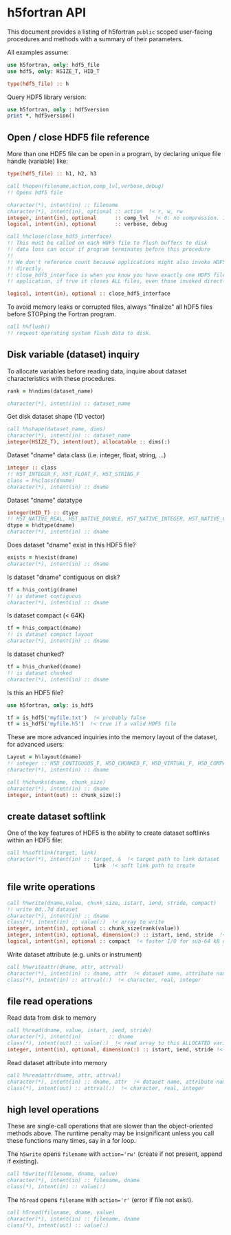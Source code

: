 # h5fortran API

This document provides a listing of h5fortran `public` scoped user-facing procedures and methods with a summary of their parameters.

All examples assume:

```fortran
use h5fortran, only: hdf5_file
use hdf5, only: HSIZE_T, HID_T

type(hdf5_file) :: h
```

Query HDF5 library version:

```fortran
use h5fortran, only : hdf5version
print *, hdf5version()
```

## Open / close HDF5 file reference

More than one HDF5 file can be open in a program, by declaring unique file handle (variable) like:

```fortran
type(hdf5_file) :: h1, h2, h3
```

```fortran
call h%open(filename,action,comp_lvl,verbose,debug)
!! Opens hdf5 file

character(*), intent(in) :: filename
character(*), intent(in), optional :: action  !< r, w, rw
integer, intent(in), optional      :: comp_lvl  !< 0: no compression. 1-9: ZLIB compression, higher is more compressior
logical, intent(in), optional      :: verbose, debug
```

```fortran
call h%close(close_hdf5_interface)
!! This must be called on each HDF5 file to flush buffers to disk
!! data loss can occur if program terminates before this procedure
!!
!! We don't reference count because applications might also invoke HDF5
!! directly.
!! close_hdf5_interface is when you know you have exactly one HDF5 file in your
!! application, if true it closes ALL files, even those invoked directly from HDF5.

logical, intent(in), optional :: close_hdf5_interface
```

To avoid memory leaks or corrupted files, always "finalize" all hDF5 files before STOPping the Fortran program.

```fortran
call h%flush()
!! request operating system flush data to disk.
```

## Disk variable (dataset) inquiry

To allocate variables before reading data, inquire about dataset characteristics with these procedures.

```fortran
rank = h%ndims(dataset_name)

character(*), intent(in) :: dataset_name
```

Get disk dataset shape (1D vector)

```fortran
call h%shape(dataset_name, dims)
character(*), intent(in) :: dataset_name
integer(HSIZE_T), intent(out), allocatable :: dims(:)
```

Dataset "dname" data class (i.e. integer, float, string, ...)

```fortran
integer :: class
!! H5T_INTEGER_F, H5T_FLOAT_F, H5T_STRING_F
class = h%class(dname)
character(*), intent(in) :: dname
```

Dataset "dname" datatype

```fortran
integer(HID_T) :: dtype
!! H5T_NATIVE_REAL, H5T_NATIVE_DOUBLE, H5T_NATIVE_INTEGER, H5T_NATIVE_CHARACTER, H5T_STD_I64LE
dtype = h%dtype(dname)
character(*), intent(in) :: dname
```

Does dataset "dname" exist in this HDF5 file?

```fortran
exists = h%exist(dname)
character(*), intent(in) :: dname
```

Is dataset "dname" contiguous on disk?

```fortran
tf = h%is_contig(dname)
!! is dataset contiguous
character(*), intent(in) :: dname
```

Is dataset compact (< 64K)

```fortran
tf = h%is_compact(dname)
!! is dataset compact layout
character(*), intent(in) :: dname
```

Is dataset chunked?

```fortran
tf = h%is_chunked(dname)
!! is dataset chunked
character(*), intent(in) :: dname
```

Is this an HDF5 file?

```fortran
use h5fortran, only: is_hdf5

tf = is_hdf5('myfile.txt')  !< probably false
tf = is_hdf5('myfile.h5')  !< true if a valid HDF5 file
```

These are more advanced inquiries into the memory layout of the dataset, for advanced users:

```fortran
Layout = h%layout(dname)
!! integer :: H5D_CONTIGUOUS_F, H5D_CHUNKED_F, H5D_VIRTUAL_F, H5D_COMPACT_F
character(*), intent(in) :: dname
```

```fortran
call h%chunks(dname, chunk_size)
character(*), intent(in) :: dname
integer, intent(out) :: chunk_size(:)
```

## create dataset softlink

One of the key features of HDF5 is the ability to create dataset softlinks within an HDF5 file:

```fortran
call h%softlink(target, link)
character(*), intent(in) :: target, &  !< target path to link dataset
                            link  !< soft link path to create
```

## file write operations

```fortran
call h%write(dname,value, chunk_size, istart, iend, stride, compact)
!! write 0d..7d dataset
character(*), intent(in) :: dname
class(*), intent(in) :: value(:)  !< array to write
integer, intent(in), optional :: chunk_size(rank(value))
integer, intent(in), optional, dimension(:) :: istart, iend, stride  !< array slicing
logical, intent(in), optional :: compact  !< faster I/O for sub-64 kB datasets
```

Write dataset attribute (e.g. units or instrument)

```fortran
call h%writeattr(dname, attr, attrval)
character(*), intent(in) :: dname, attr  !< dataset name, attribute name
class(*), intent(in) :: attrval(:)  !< character, real, integer
```

## file read operations

Read data from disk to memory

```fortran
call h%read(dname, value, istart, iend, stride)
character(*), intent(in)         :: dname
class(*), intent(out) :: value(:)  !< read array to this ALLOCATED variable
integer, intent(in), optional, dimension(:) :: istart, iend, stride !< array slicing
```

Read dataset attribute into memory

```fortran
call h%readattr(dname, attr, attrval)
character(*), intent(in) :: dname, attr  !< dataset name, attribute name
class(*), intent(out) :: attrval(:)  !< character, real, integer
```

## high level operations

These are single-call operations that are slower than the object-oriented methods above.
The runtime penalty may be insignificant unless you call these functions many times, say in a for loop.

The `h5write` opens `filename` with `action='rw'` (create if not present, append if existing).

```fortran
call h5write(filename, dname, value)
character(*), intent(in) :: filename, dname
class(*), intent(in) :: value(:)
```

The `h5read` opens `filename` with `action='r'` (error if file not exist).

```fortran
call h5read(filename, dname, value)
character(*), intent(in) :: filename, dname
class(*), intent(out) :: value(:)
```
